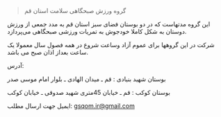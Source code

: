 

> گروه ورزش صبحگاهی سلامت استان قم


این گروه مدتهاست که در دو بوستان فضای سبز استان قم به مدد جمعی از ورزش دوستان به شکل کاملا خودجوش به تمریات ورزشی صبحگاهی می‌پردازد.

شرکت در این گروهها برای عموم آزاد وساعت شروع در همه فصول سال  معمولا یک ساعت بعداز اذان صبح می باشد.

آدرس:

بوستان شهید بنیادی : قم ـ میدان الهادی ـ بلوار امام موسی صدر

بوستان کوکب : قم ـ خیابان 45متری شهید صدوقی  ـ خیابان کوکب

ایمیل جهت ارسال مطلب:
<a href="mailto:gsqom.ir@gmial.com">gsqom.ir@gmail.com<a/>



